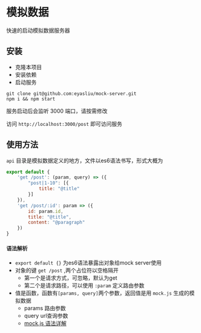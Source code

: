 # 模拟数据

快速的启动模拟数据服务器

## 安装

 * 克隆本项目
 * 安装依赖
 * 启动服务

```
git clone git@github.com:eyasliu/mock-server.git
npm i && npm start
```

服务启动后会监听 3000 端口，请按需修改

访问 `http://localhost:3000/post` 即可访问服务

## 使用方法

 `api` 目录是模拟数据定义的地方，文件以es6语法书写，形式大概为

```js
export default {
	'get /post': (param, query) => ({
		"post|1-10": [{
			title: "@title"
		}]
	}),
	'get /post/:id': param => ({
		id: param.id,
		title: "@title",
		content: "@paragraph"
	})
}
```

#### 语法解析

 * `export default {}` 为es6语法暴露出对象给mock server使用
 * 对象的键 `get /post` ,两个占位符以空格隔开
 	 - 第一个是请求方式，可忽略，默认为get
 	 - 第二个是请求路径，可以使用 `:param` 定义路由参数
 * 值是函数，函数有`[params, query]`两个参数，返回值是用 `mock.js` 生成的模拟数据
 	 - params 路由参数
 	 - query url查询参数
 	 - [mock.js 语法详解](https://github.com/nuysoft/Mock/wiki)


